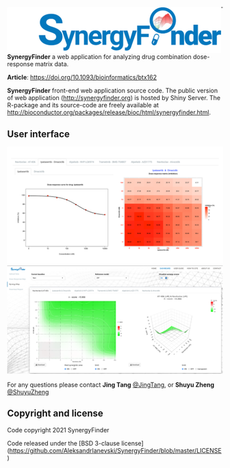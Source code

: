 
# <a href="http://synergyfinder.org"><img src="./www/magnifier_i.gif" align="left" width="500px"></a>

<hr/>

**SynergyFinder** a web application for analyzing drug combination dose-response matrix data.

**Article**: https://doi.org/10.1093/bioinformatics/btx162

**SynergyFinder** front-end web application source code. The public version of web application (http://synergyfinder.org) is hosted by Shiny Server. The R-package and its source-code are freely available at http://bioconductor.org/packages/release/bioc/html/synergyfinder.html.


## User interface

![Dose response visualization](./www/visDoseResponse.png)
![synergy visualization](./www/visSyn.png)

For any questions please contact **Jing Tang** [@JingTang](jing.tang@helsinki.fi), or **Shuyu Zheng** [@ShuyuZheng](shuyu.zheng@helsinki.fi)

## Copyright and license

Code copyright 2021 SynergyFinder

Code released under the [BSD 3-clause license] (https://github.com/AleksandrIanevski/SynergyFinder/blob/master/LICENSE)
